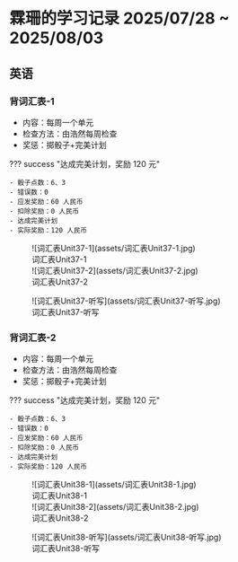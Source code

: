 # 霖珊的学习记录 2025/07/28 ~ 2025/08/03

## 英语

### 背词汇表-1

- 内容：每周一个单元
- 检查方法：由浩然每周检查
- 奖惩：掷骰子+完美计划

??? success "达成完美计划，奖励 120 元"

    - 骰子点数：6、3
    - 错误数：0
    - 应发奖励：60 人民币
    - 扣除奖励：0 人民币
    - 达成完美计划
    - 实际奖励：120 人民币

<figure markdown>
  ![词汇表Unit37-1](assets/词汇表Unit37-1.jpg)
  <figcaption><div class=normal_font>词汇表Unit37-1<div></figcaption>
  ![词汇表Unit37-2](assets/词汇表Unit37-2.jpg)
  <figcaption><div class=normal_font>词汇表Unit37-2<div></figcaption>
</figure>

<figure markdown>
  ![词汇表Unit37-听写](assets/词汇表Unit37-听写.jpg)
  <figcaption><div class=normal_font>词汇表Unit37-听写<div></figcaption>
</figure>

### 背词汇表-2

- 内容：每周一个单元
- 检查方法：由浩然每周检查
- 奖惩：掷骰子+完美计划

??? success "达成完美计划，奖励 120 元"

    - 骰子点数：6、3
    - 错误数：0
    - 应发奖励：60 人民币
    - 扣除奖励：0 人民币
    - 达成完美计划
    - 实际奖励：120 人民币

<figure markdown>
  ![词汇表Unit38-1](assets/词汇表Unit38-1.jpg)
  <figcaption><div class=normal_font>词汇表Unit38-1<div></figcaption>
  ![词汇表Unit38-2](assets/词汇表Unit38-2.jpg)
  <figcaption><div class=normal_font>词汇表Unit38-2<div></figcaption>
</figure>

<figure markdown>
  ![词汇表Unit38-听写](assets/词汇表Unit38-听写.jpg)
  <figcaption><div class=normal_font>词汇表Unit38-听写<div></figcaption>
</figure>

<style>
    .normal_font {
        font-style: normal;
    }
</style>
